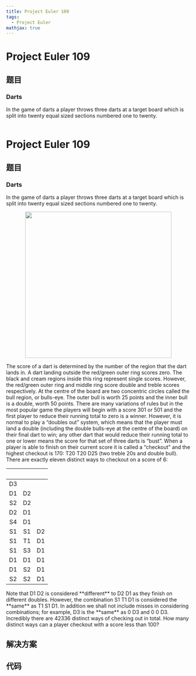 ```yaml
---
title: Project Euler 109
tags:
  - Project Euler
mathjax: true
---
```

<escape><!-- more --></escape>
    
# Project Euler 109
## 题目
### Darts

In the game of darts a player throws three darts at a target board which is split into twenty equal sized sections numbered one to twenty.
<div class="center">
<img src="project/images/p109.png" class="dark_img" alt="" /><br />

# Project Euler 109
## 题目
### Darts
In the game of darts a player throws three darts at a target board which is split into twenty equal sized sections numbered one to twenty.
<center><img src="https://projecteuler.net/project/images/p109.gif" width="400" height="400" alt=""></center>

The score of a dart is determined by the number of the region that the dart lands in. A dart landing outside the red/green outer ring scores zero. The black and cream regions inside this ring represent single scores. However, the red/green outer ring and middle ring score double and treble scores respectively.
At the centre of the board are two concentric circles called the bull region, or bulls-eye. The outer bull is worth 25 points and the inner bull is a double, worth 50 points.
There are many variations of rules but in the most popular game the players will begin with a score 301 or 501 and the first player to reduce their running total to zero is a winner. However, it is normal to play a “doubles out” system, which means that the player must land a double (including the double bulls-eye at the centre of the board) on their final dart to win; any other dart that would reduce their running total to one or lower means the score for that set of three darts is “bust”.
When a player is able to finish on their current score it is called a “checkout” and the highest checkout is 170: T20 T20 D25 (two treble 20s and double bull).
There are exactly eleven distinct ways to checkout on a score of 6:
<table>
<thead>
<tr>
<th align="center">&nbsp;</th>
<th align="center">&nbsp;</th>
<th align="center">&nbsp;</th>
</tr>
</thead>
<tbody><tr>
<td align="center">D3</td>
<td align="center">&nbsp;</td>
<td align="center">&nbsp;</td>
</tr>
<tr>
<td align="center">D1</td>
<td align="center">D2</td>
<td align="center">&nbsp;</td>
</tr>
<tr>
<td align="center">S2</td>
<td align="center">D2</td>
<td align="center">&nbsp;</td>
</tr>
<tr>
<td align="center">D2</td>
<td align="center">D1</td>
<td align="center">&nbsp;</td>
</tr>
<tr>
<td align="center">S4</td>
<td align="center">D1</td>
<td align="center">&nbsp;</td>
</tr>
<tr>
<td align="center">S1</td>
<td align="center">S1</td>
<td align="center">D2</td>
</tr>
<tr>
<td align="center">S1</td>
<td align="center">T1</td>
<td align="center">D1</td>
</tr>
<tr>
<td align="center">S1</td>
<td align="center">S3</td>
<td align="center">D1</td>
</tr>
<tr>
<td align="center">D1</td>
<td align="center">D1</td>
<td align="center">D1</td>
</tr>
<tr>
<td align="center">D1</td>
<td align="center">S2</td>
<td align="center">D1</td>
</tr>
<tr>
<td align="center">S2</td>
<td align="center">S2</td>
<td align="center">D1</td>
</tr>
</tbody></table>
Note that D1 D2 is considered **different** to D2 D1 as they finish on different doubles. However, the combination S1 T1 D1 is considered the **same** as T1 S1 D1.
In addition we shall not include misses in considering combinations; for example, D3 is the **same** as 0 D3 and 0 0 D3.
Incredibly there are 42336 distinct ways of checking out in total.
How many distinct ways can a player checkout with a score less than 100?


## 解决方案


## 代码


